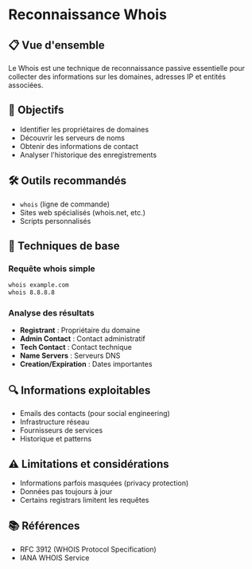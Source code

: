 # Reconnaissance Whois

## 📋 Vue d'ensemble
Le Whois est une technique de reconnaissance passive essentielle pour collecter des informations sur les domaines, adresses IP et entités associées.

## 🎯 Objectifs
- Identifier les propriétaires de domaines
- Découvrir les serveurs de noms
- Obtenir des informations de contact
- Analyser l'historique des enregistrements

## 🛠️ Outils recommandés
- `whois` (ligne de commande)
- Sites web spécialisés (whois.net, etc.)
- Scripts personnalisés

## 📝 Techniques de base

### Requête whois simple
```bash
whois example.com
whois 8.8.8.8
```

### Analyse des résultats
- **Registrant** : Propriétaire du domaine
- **Admin Contact** : Contact administratif
- **Tech Contact** : Contact technique
- **Name Servers** : Serveurs DNS
- **Creation/Expiration** : Dates importantes

## 🔍 Informations exploitables
- Emails des contacts (pour social engineering)
- Infrastructure réseau
- Fournisseurs de services
- Historique et patterns

## ⚠️ Limitations et considérations
- Informations parfois masquées (privacy protection)
- Données pas toujours à jour
- Certains registrars limitent les requêtes

## 📚 Références
- RFC 3912 (WHOIS Protocol Specification)
- IANA WHOIS Service 